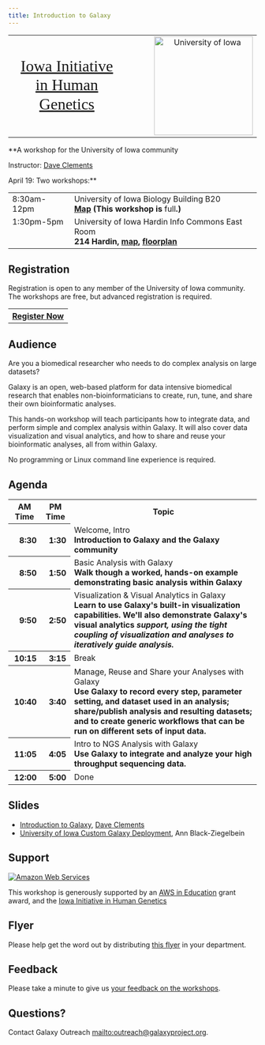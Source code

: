 ```yaml
---
title: Introduction to Galaxy
---
```

<div class='center'>


<table>
  <tr>
    <td style=" border: none; text-align: center; vertical-align: middle; font-family: 'Times New Roman',Georgia,Serif; font-size: 200%; line-height: 120%;"> <a href='http://www.medicine.uiowa.edu/humangenetics'>Iowa Initiative</a><br /><a href='http://www.medicine.uiowa.edu/humangenetics'>in Human Genetics</a> </td>
    <td style=" border: none; text-align: center; vertical-align: middle; width: 10%;"> </td>
    <td style=" border: none; text-align: center; vertical-align: middle;"> <a href='http://iowa.edu/'><img src="/src/Images/Logos/UIowaLogo.jpg" alt="University of Iowa" width="200" /></a> </td>
  </tr>
</table>


**A workshop for the University of Iowa community

Instructor: [Dave Clements](/src/DaveClements/index.md)

April 19: Two workshops:**
<table>
  <tr>
    <td style=" vertical-align: top;"> </strong>8:30am-12pm<strong> </td>
    <td> </strong>University of Iowa Biology Building B20<strong><br /><a href='http://www.uiowa.edu/~maps/b/bb1.htm'>Map</a> (This workshop is </strong>full<strong>.) </td>
  </tr>
  <tr>
    <td style=" vertical-align: top;"> </strong>1:30pm-5pm<strong> </td>
    <td> </strong>University of Iowa Hardin Info Commons East Room<strong><br />214 Hardin, <a href='http://www.uiowa.edu/~maps/h/hlhs1.htm'>map</a>, <a href='http://www.lib.uiowa.edu/locations/floorplans/map-hardin.pdf'>floorplan</a> </td>
  </tr>
</table>

</div>

## Registration

Registration is open to any member of the University of Iowa community. The workshops are free, but advanced registration is required.


<table>
  <tr>
    <th style=" border: none;"> <a href='https://docs.google.com/spreadsheet/viewform?formkey=dDFBRlNudmZFbFlGaTdvTzE0SFNENnc6MQ'>Register Now</a></div> </th>
  </tr>
</table>


## Audience

Are you a biomedical researcher who needs to do complex analysis on large datasets?

Galaxy is an open, web-based platform for data intensive biomedical research that enables non-bioinformaticians to create, run, tune, and share their own bioinformatic analyses.

This hands-on workshop will teach participants how to integrate data, and perform simple and complex analysis within Galaxy.  It will also cover data visualization and visual analytics, and how to share and reuse your bioinformatic analyses, all from within Galaxy.

No programming or Linux command line experience is required.

## Agenda

<table>
  <tr class="th" >
    <th> AM Time </th>
    <th> PM Time </th>
    <th> Topic </th>
  </tr>
  <tr>
    <th style=" text-align: right;"> 8:30 </th>
    <th style=" text-align: right;"> 1:30 </th>
    <td> </strong>Welcome, Intro<strong><div class='indent'>Introduction to Galaxy and the Galaxy community</div> </td>
  </tr>
  <tr>
    <th style=" text-align: right;"> 8:50 </th>
    <th style=" text-align: right;"> 1:50 </th>
    <td> </strong>Basic Analysis with Galaxy<strong><div class='indent'>Walk though a worked, hands-on example demonstrating basic analysis within Galaxy</div> </td>
  </tr>
  <tr>
    <th style=" text-align: right;"> 9:50 </th>
    <th style=" text-align: right;"> 2:50 </th>
    <td> </strong>Visualization & Visual Analytics in Galaxy<strong><div class='indent'>Learn to use Galaxy's built-in visualization capabilities.  We'll also demonstrate Galaxy's </em>visual analytics<em> support, using the tight coupling of visualization and analyses to iteratively guide analysis.</div> </td>
  </tr>
  <tr>
    <th style=" text-align: right;"> 10:15 </th>
    <th style=" text-align: right;"> 3:15 </th>
    <td> </strong>Break<strong> </td>
  </tr>
  <tr>
    <th style=" text-align: right;"> 10:40 </th>
    <th style=" text-align: right;"> 3:40 </th>
    <td> </strong>Manage, Reuse and Share your Analyses with Galaxy<strong><div class='indent'>Use Galaxy to record every step, parameter setting, and dataset used in an analysis; share/publish analysis and resulting datasets; and to create generic workflows that can be run on different sets of input data. </div></td>
  </tr>
  <tr>
    <th style=" text-align: right;"> 11:05 </th>
    <th style=" text-align: right;"> 4:05 </th>
    <td> </strong>Intro to NGS Analysis with Galaxy<strong><div class='indent'>Use Galaxy to integrate and analyze your high throughput sequencing data.</div> </td>
  </tr>
  <tr>
    <th style=" text-align: right;"> 12:00 </th>
    <th style=" text-align: right;"> 5:00 </th>
    <td> </strong>Done </td>
  </tr>
</table>


## Slides

* [Introduction to Galaxy](PLACEHOLDER_ATTACHMENT_URL/src/Documents/Presentations/2012_UIowaIntroToGalaxy.pdf), [Dave Clements](/src/DaveClements/index.md)
* [University of Iowa Custom Galaxy Deployment](PLACEHOLDER_ATTACHMENT_URL/src/Documents/Presentations/2012_UIowaCustomGalaxyDeployment.pdf), Ann Black-Ziegelbein

## Support

<div class='right'><a href='http://aws.amazon.com/'><img src="/src/Images/Logos/AWSLogo.png" alt="Amazon Web Services" /></a></div>

This workshop is generously supported by an [AWS in Education](http://aws.amazon.com/education/) grant award, and the [Iowa Initiative in Human Genetics](http://www.medicine.uiowa.edu/humangenetics)

## Flyer

Please help get the word out by distributing [this flyer](PLACEHOLDER_ATTACHMENT_URL/src/UIowaGalaxyWorkshop.pdf) in your department.

## Feedback

Please take a minute to give us [your feedback on the workshops](http://bit.ly/UIowaFeedback).

## Questions?

Contact Galaxy Outreach [mailto:outreach@galaxyproject.org](outreach@galaxyproject.org).
